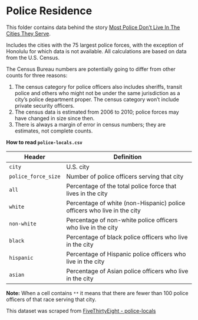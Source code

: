 # Police Residence

This folder contains data behind the story [Most Police Don’t Live In The Cities They Serve](http://fivethirtyeight.com/datalab/most-police-dont-live-in-the-cities-they-serve/).

Includes the cities with the 75 largest police forces, with the exception of Honolulu for which data is not available. All calculations are based on data from the U.S. Census.

The Census Bureau numbers are potentially going to differ from other counts for three reasons:

1. The census category for police officers also includes sheriffs, transit police and others who might not be under the same jurisdiction as a city’s police department proper. The census category won’t include private security officers.
2. The census data is estimated from 2006 to 2010; police forces may have changed in size since then.
3. There is always a margin of error in census numbers; they are estimates, not complete counts.

__How to read `police-locals.csv`__

Header | Definition
---|---------
`city` | U.S. city
`police_force_size` | Number of police officers serving that city
`all` | Percentage of the total police force that lives in the city
`white` | Percentage of white (non-Hispanic) police officers who live in the city
`non-white` | Percentage of non-white police officers who live in the city
`black` | Percentage of black police officers who live in the city
`hispanic` | Percentage of Hispanic police officers who live in the city
`asian` | Percentage of Asian police officers who live in the city

__Note:__ When a cell contains `**` it means that there are fewer than 100 police officers of that race serving that city.

This dataset was scraped from [FiveThirtyEight - police-locals](https://github.com//fivethirtyeight/data/tree/master/police-locals)